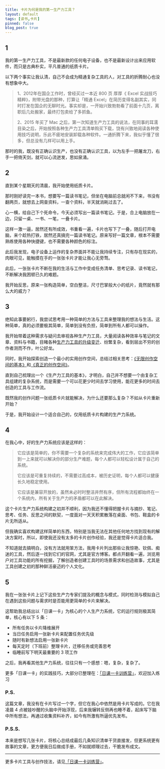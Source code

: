 ```yaml
---
title: 卡片为何是我的第一生产力工具？
layout: default
tags: [读书,卡片]
pinned: false
blog_post: true
---
```



## 1

我的第一生产力工具，不是最新款的任何电子设备，也不是最新设计出来应用软件，而只是古典朴实，平凡普通的纸质卡片。

以下两个事实让我认清，自己不会成为精通复杂工具的人，对工具的折腾耐心也没有想象中大。

> 1、2012年在国企工作时，曾经买过一本近 800 页 厚厚《 Excel  实战技巧精粹》，附带光盘的那种，打算让「精通 Excel」在简历变得名副其实，同时打发在国企的无聊时光。事实却是，一开始兴致勃勃看了前面十几页，离职后几处搬家，最终打包卖给了多抓鱼。  
> 
> 2、2015 年买了 Mac 之后，第一次知道生产力工具的说法，在同事的耳濡目染之后，开始按照各种生产力工具清单购买下载，饶有兴致地阅读各种使用技巧说明，乐此不疲地安装卸载各种软件。一通折腾下来，我似乎懂了很多，但总没有几样可以用上手。


那时的我，既没有正确认识生产，也没有正确认识工具，以为左手一把屠龙刀，右手一把倚天剑，就可以心流迸发，思如泉涌。

## 2

直到某个星期天的清晨，我开始使用纸质卡片。

那时刚好读完一本书，想要写一篇读书笔记，但坐在电脑前总就闲不下来，书没有翻两页，就想去上网查资料，一查个资料，半天就消耗过去了。

心一横，给自己下个死命令，今天必须写出一篇读书笔记。于是，合上电脑放在一边，只留一桌、一书、一笔，一叠卡片。

这样一激一逼，居然还有所成效，书重看一遍，卡片也写下了一叠，随后打开电脑，来个趁热打铁，居然还真搞完一篇读书笔记。原来写好一篇文章，根本不需要熟练使用各种快捷键，也不需要各种颜色的标注。

此后我发现，电子设备上运作的复杂界面并不能让我持续专注，只有存在现实的，肉眼可见，能触摸在手的一张张卡片才能让我心无旁骛。

此后，一张张卡片不断在我的生活与工作中变成任务清单、思考记录、读书笔记，不断解决我困顿已久的难题。

我开始反思，原来一张构造简单，空白整洁，尺寸巴掌般大小的纸片，竟然就有那么大的威力？

## 3

绝知此事要躬行，我尝试思考用一种简单的方法与工具来整理我的想法与生活。这种简单，真的必须要极其简单，简单到没有负担，简单到所有人都可以操作。

我开始带着这种需求与疑问去审视各种生产力工具，大量阅读各种效率与笔记的文章、资料与书籍，目睹各种[生产力工具的升级变迁](http://newsletter.hardwaylab.com/issues/484-2-1211422)、纷繁复杂，看到层出不穷的创作者测而不作，叶公好龙。

同时，我开始探索创造一个最小的实用创作空间，总结过相关思考：[《无限创作空间的基本》](http://newsletter.hardwaylab.com/issues/issue-701546)和[《真正的创作空间》](http://newsletter.hardwaylab.com/issues/issue-1315696)。

直到自己梳理出一个《生产力工具的基本》，才明白，自己并不想要一个由复杂工具组建的复杂系统，而是需要一个可以花更少时间去学习使用，能花更多的时间去创造的工具与工作流。

既然我的创作问题一张纸质卡片就能解决，为什么还要那么复杂？不如从卡片重新开始？

于是，我开始设计一个适合自己的，仅用纸质卡片构建的生产力系统。

## 4

在我心中，好的生产力系统应该是这样的：

> 它应该是简单的，你不需要一个复杂的系统来完成伟大的工作，它应该简单到一上来就可以解决你的部分生产难题，每个人都可以轻松设计属于自己的系统。
> 
> 它应该是可重复持续的，不需要过高成本，被历史证明，每个人都可以健康长久地稳定使用。
> 
> 它应该是兼容开放的，虽然未必时时整洁井然有序，但所有流程都始终在一个系统内，所有关于生产力的矛盾都可以在此解决。


这个卡片生产力系统构建之初并不顺利，因为我还不懂得把握卡片与摘抄、笔记、思考、任务、反思之间的默契，一度面对一天天积累散落在桌面、书包、鞋盒的卡片无所适从。

但我确实喜欢构建这样简单的东西，特别是当我无法在其他任何地方找到现有的解决方案时，所以，即使我还没有太多的卡片创作经验，我还是觉得卡片适合我。

不知道就去搞明白，没有方法就用笨方法，我用卡片列出那些让我惊艳、钦佩、痴迷的工具，然后逐一找到它们的官网，尤其是官方博客。都点开翻看一遍，浏览用户对工具功能的所有挖掘，了解创造者创建工具时的场景需求和创造故事，尤其是工具创建之初的那种鲜活豪迈的个人文化。

## 5

我在一张张卡片上记下这些生产力专家们提及的概念与模式，同时检测与模拟自己在遇到这些问题与需求时是否能用更简单的卡片来解决。

这帮助我总结出以「日课一卡」为核心的个人生产力系统，它的运行规则极其简单，核心有以下 5 条：

- 所有任务以卡片降维展开
- 当日任务启用一张新卡片来配置任务优先级
- 随时有新想法启用一张新卡片
- 每天定时（下班前）整理卡片，迁移任务或完善思考
- 临睡前写下明天最重要的 3 项工作

之后，我再看其他生产力系统，往往只有一个感想：嗯，复杂，复杂了。

更多「日课一卡」的实践技巧，大部分已整理在：[「日课一卡训练营」](https://www.yuque.com/hardwaylab/zzybgv/tapb7r)，欢迎加入练习

### P.S. 

这篇文章，我没有在卡片写过一个字，但它在我心中依然是用卡片写成的。它在我凌晨 4 点被娃吵醒的头脑中开始浮现，后来我辗转反侧再也睡不着，起床写下脑中所有想法，再通过收集资料补齐，如今有所激有所逼优先发布。

### P.S.S. 

本来是想写几张卡片，将核心总结成最后几条知识清单干货直接发，但更系统更有故事的文章，更方便我日后做成手册，不如就顺理过去，干脆发布成文。

----

更多卡片工具与创作技法，请见[「日课一卡训练营」](https://www.yuque.com/hardwaylab/zzybgv/tapb7r)。



